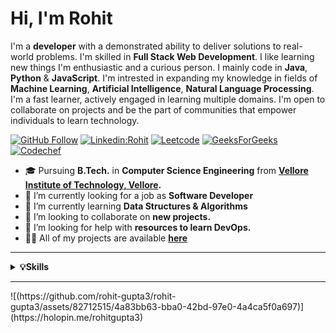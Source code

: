 
<h1 >Hi, I'm Rohit </h1>

I'm a **developer** with a demonstrated ability to deliver solutions to real-world problems. I'm skilled in **Full Stack Web Development**. I like learning new things I'm enthusiastic and a curious person. I mainly code in **Java**, **Python** & **JavaScript**. I'm intrested in expanding my knowledge in fields of **Machine Learning**, **Artificial Intelligence**, **Natural Language Processing**. I'm a fast learner, actively engaged in learning multiple domains. I'm open to collaborate on projects and be the part of communities that empower individuals to learn technology.



[![GitHub Follow](https://img.shields.io/github/followers/rohit-gupta3?label=Follow&style=social)](https://github.com/rohit-gupta3)
[![Linkedin:Rohit ](https://img.shields.io/badge/-Rohit-blue?style=badge&logo=Linkedin&logoColor=white&link=https://www.linkedin.com/in/rohitkumargupta3/)](https://www.linkedin.com/in/rohitkumargupta3/)
[![Leetcode](https://img.shields.io/badge/-LeetCode-FFA116?style=badge&logo=LeetCode&logoColor=black)](https://leetcode.com/ROHIT-KUMAR-GUPTA/)
[![GeeksForGeeks](https://img.shields.io/badge/GeeksforGeeks-298D46?style=badge&logo=geeksforgeeks&logoColor=white)](https://auth.geeksforgeeks.org/user/rohit_gupta2580)
[![Codechef](https://img.shields.io/badge/-CodeChef-5B4638?style=badge&logo=CodeChef&logoColor=white)](https://www.codechef.com/users/rohit_gupta3)


- 🎓 Pursuing **B.Tech.** in **Computer Science Engineering** from **[Vellore Institute of Technology, Vellore](https://vit.ac.in/).**
- 🔭 I’m currently looking for a job as **Software Developer**
- 🌱 I’m currently learning **Data Structures & Algorithms**
- 👯 I’m looking to collaborate on **new projects.**
- 🤝 I’m looking for help with **resources to learn DevOps.**
- 👨‍💻 All of my projects are available **[here](https://github.com/rohit-gupta3)**


<hr/>

<details>
  <summary><b>💡Skills</b></summary>
  <br>
  
  ### 👨‍💻 **Programming Languages**
  
  ![Java](https://img.shields.io/badge/Java-F0931C?style=badge&logo=java&logoColor=F7DF1E)
  ![C/C++](https://img.shields.io/badge/C-00599C?style=badge&logo=c&logoColor=white)
  ![C++](https://img.shields.io/badge/C%2B%2B-00599C?style=badge&logo=c%2B%2B&logoColor=white)
  ![Python](https://img.shields.io/badge/Python-FFD43B?style=badge&logo=python&logoColor=blue)
  ![JavaScript](https://img.shields.io/badge/JavaScript-323330?style=badge&logo=javascript&logoColor=F7DF1E)
  ![PHP](https://img.shields.io/badge/PHP-777BB4?style=badge&logo=php&logoColor=white)
  
  ### 🚀 **Technologies/Frameworks**
  
  ![Node.js](https://img.shields.io/badge/Node.js-339933?style=badge&logo=nodedotjs&logoColor=white)
  ![ExpressJS](https://img.shields.io/badge/Express.js-000000?style=badge&logo=express&logoColor=white)
  ![MongoDB](https://img.shields.io/badge/MongoDB-4EA94B?style=badge&logo=mongodb&logoColor=white)
  ![MySQL](https://img.shields.io/badge/MySQL-005C84?style=badge&logo=mysql&logoColor=white)
  ![Bootstrap](https://img.shields.io/badge/Bootstrap-563D7C?style=badge&logo=bootstrap&logoColor=white)
  
  ### 🛠️ **Developer Tools**
  
  ![Git](https://img.shields.io/badge/GIT-E44C30?style=badge&logo=git&logoColor=white)
  ![GitHub](https://img.shields.io/badge/GitHub-100000?style=badge&logo=github&logoColor=white)
  ![Postman](https://img.shields.io/badge/Postman-FF6C37?style=badge&logo=Postman&logoColor=white)
  ![Anaconda](https://img.shields.io/badge/conda-342B029.svg?&style=badge&logo=anaconda&logoColor=white)

</details>


<hr/>
![(https://github.com/rohit-gupta3/rohit-gupta3/assets/82712515/4a83bb63-bba0-42bd-97e0-4a4ca5f0a697)]
(https://holopin.me/rohitgupta3)

